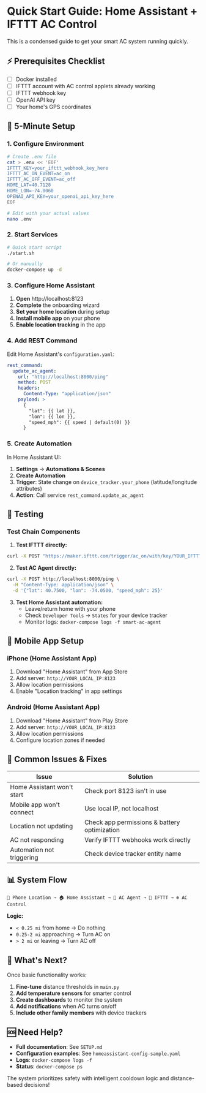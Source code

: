 # Quick Start Guide: Home Assistant + IFTTT AC Control

This is a condensed guide to get your smart AC system running quickly.

## ⚡ Prerequisites Checklist

- [ ] Docker installed
- [ ] IFTTT account with AC control applets already working
- [ ] IFTTT webhook key
- [ ] OpenAI API key
- [ ] Your home's GPS coordinates

## 🚀 5-Minute Setup

### 1. Configure Environment
```bash
# Create .env file
cat > .env << 'EOF'
IFTTT_KEY=your_ifttt_webhook_key_here
IFTTT_AC_ON_EVENT=ac_on
IFTTT_AC_OFF_EVENT=ac_off
HOME_LAT=40.7128
HOME_LON=-74.0060
OPENAI_API_KEY=your_openai_api_key_here
EOF

# Edit with your actual values
nano .env
```

### 2. Start Services
```bash
# Quick start script
./start.sh

# Or manually
docker-compose up -d
```

### 3. Configure Home Assistant
1. **Open** http://localhost:8123
2. **Complete** the onboarding wizard
3. **Set your home location** during setup
4. **Install mobile app** on your phone
5. **Enable location tracking** in the app

### 4. Add REST Command
Edit Home Assistant's `configuration.yaml`:
```yaml
rest_command:
  update_ac_agent:
    url: "http://localhost:8000/ping"
    method: POST
    headers:
      Content-Type: "application/json"
    payload: >
      {
        "lat": {{ lat }},
        "lon": {{ lon }},
        "speed_mph": {{ speed | default(0) }}
      }
```

### 5. Create Automation
In Home Assistant UI:
1. **Settings** → **Automations & Scenes**
2. **Create Automation**
3. **Trigger**: State change on `device_tracker.your_phone` (latitude/longitude attributes)
4. **Action**: Call service `rest_command.update_ac_agent`

## 🧪 Testing

### Test Chain Components

1. **Test IFTTT directly:**
```bash
curl -X POST "https://maker.ifttt.com/trigger/ac_on/with/key/YOUR_IFTTT_KEY"
```

2. **Test AC Agent directly:**
```bash
curl -X POST http://localhost:8000/ping \
  -H "Content-Type: application/json" \
  -d '{"lat": 40.7500, "lon": -74.0500, "speed_mph": 25}'
```

3. **Test Home Assistant automation:**
   - Leave/return home with your phone
   - Check `Developer Tools` → `States` for your device tracker
   - Monitor logs: `docker-compose logs -f smart-ac-agent`

## 📱 Mobile App Setup

### iPhone (Home Assistant App)
1. Download "Home Assistant" from App Store
2. Add server: `http://YOUR_LOCAL_IP:8123`
3. Allow location permissions
4. Enable "Location tracking" in app settings

### Android (Home Assistant App)
1. Download "Home Assistant" from Play Store
2. Add server: `http://YOUR_LOCAL_IP:8123`
3. Allow location permissions
4. Configure location zones if needed

## 🔧 Common Issues & Fixes

| Issue | Solution |
|-------|----------|
| Home Assistant won't start | Check port 8123 isn't in use |
| Mobile app won't connect | Use local IP, not localhost |
| Location not updating | Check app permissions & battery optimization |
| AC not responding | Verify IFTTT webhooks work directly |
| Automation not triggering | Check device tracker entity name |

## 📊 System Flow

```
📱 Phone Location → 🏠 Home Assistant → 🤖 AC Agent → 🔗 IFTTT → ❄️ AC Control
```

**Logic:**
- `< 0.25 mi` from home → Do nothing
- `0.25-2 mi` approaching → Turn AC on
- `> 2 mi` or leaving → Turn AC off

## 🎯 What's Next?

Once basic functionality works:
1. **Fine-tune** distance thresholds in `main.py`
2. **Add temperature sensors** for smarter control
3. **Create dashboards** to monitor the system
4. **Add notifications** when AC turns on/off
5. **Include other family members** with device trackers

## 🆘 Need Help?

- **Full documentation**: See `SETUP.md`
- **Configuration examples**: See `homeassistant-config-sample.yaml`
- **Logs**: `docker-compose logs -f`
- **Status**: `docker-compose ps`

The system prioritizes safety with intelligent cooldown logic and distance-based decisions! 